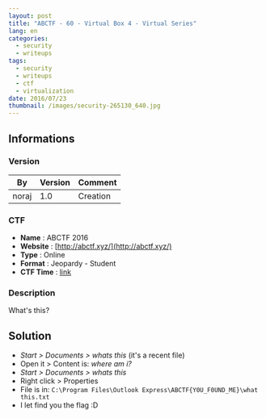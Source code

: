 ```yaml
---
layout: post
title: "ABCTF - 60 - Virtual Box 4 - Virtual Series"
lang: en
categories:
  - security
  - writeups
tags:
  - security
  - writeups
  - ctf
  - virtualization
date: 2016/07/23
thumbnail: /images/security-265130_640.jpg
---
```

## Informations

### Version

| By    | Version | Comment
| ---   | ---     | ---
| noraj | 1.0     | Creation

### CTF

- **Name** : ABCTF 2016
- **Website** : [http://abctf.xyz/](http://abctf.xyz/)
- **Type** : Online
- **Format** : Jeopardy - Student
- **CTF Time** : [link](https://ctftime.org/event/333)

### Description

What's this?

## Solution

- *Start > Documents > whats this* (it's a recent file)
- Open it > Content is: *where am i?*
- *Start > Documents > whats this*
- Right click > Properties
- File is in: `C:\Program Files\Outlook Express\ABCTF{Y0U_F0UND_ME}\what this.txt`
- I let find you the flag :D
